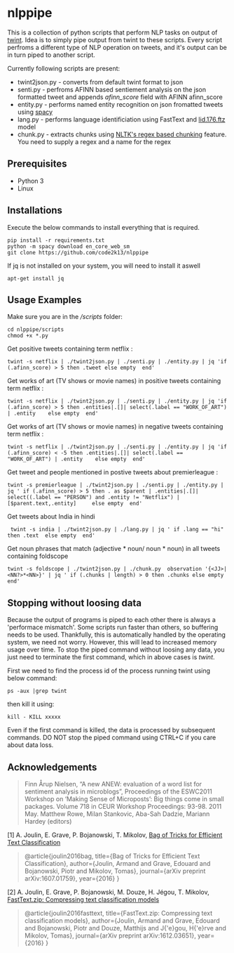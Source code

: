# nlppipe
This is a collection of python scripts that perform NLP tasks on output of [twint](https://github.com/twintproject/twint).
Idea is to simply pipe output from twint to these 
scripts. Every script perfroms a different type of NLP operation on tweets, and it's output can be in turn piped to another script.

Currently following scripts are present:
* twint2json.py - converts from default twint format to json
* senti.py - perfroms AFINN based sentiement analysis on the json formatted tweet and appends *afinn_score* field with AFINN afinn_score
* entity.py - performs named entity recognition on json fromatted tweets using [spacy](https://github.com/explosion/spaCy)
* lang.py - performs language identificiation using FastText and [lid.176.ftz](https://dl.fbaipublicfiles.com/fasttext/supervised-models/lid.176.ftz) model
* chunk.py - extracts chunks using [NLTK's regex based chunking](https://www.nltk.org/book_1ed/ch07.html) feature. You need to supply a regex and a name for the regex

## Prerequisites

* Python 3 
* Linux

## Installations
Execute the below commands to install everything that is required.
```shell
pip install -r requirements.txt
python -m spacy download en_core_web_sm
git clone https://github.com/code2k13/nlppipe
```

If jq is not installed on your system, you will need to install it aswell
```shell
apt-get install jq
```



## Usage Examples

Make sure you are in the */scripts* folder:
```shell
cd nlppipe/scripts
chmod +x *.py
```


Get positive tweets containing term netflix :
```shell
twint -s netflix | ./twint2json.py | ./senti.py | ./entity.py | jq 'if (.afinn_score) > 5 then .tweet else empty  end'
```

Get works of art (TV shows or movie names) in positive tweets containing term netflix :
```shell
twint -s netflix | ./twint2json.py | ./senti.py | ./entity.py | jq 'if (.afinn_score) > 5 then .entities|.[]| select(.label == "WORK_OF_ART") | .entity    else empty  end'
```

Get works of art (TV shows or movie names) in negative tweets containing term netflix :
```shell
twint -s netflix | ./twint2json.py | ./senti.py | ./entity.py | jq 'if (.afinn_score) < -5 then .entities|.[]| select(.label == "WORK_OF_ART") | .entity    else empty  end'
```

Get tweet and people mentioned in postive tweets about premierleague :
```shell
twint -s premierleague | ./twint2json.py | ./senti.py | ./entity.py | jq ' if (.afinn_score) > 5 then . as $parent | .entities|.[]| select((.label == "PERSON") and .entity != "Netflix") | [$parent.text,.entity]     else empty  end'
```
Get tweets about India in hindi
```shell
 twint -s india | ./twint2json.py | ./lang.py | jq ' if .lang == "hi" then .text  else empty  end'
```
Get noun phrases that match (adjective * noun/ noun * noun) in all tweets containing foldscope
```shell
twint -s foldscope | ./twint2json.py | ./chunk.py  observation '{<JJ>|<NN?>*<NN>}' | jq ' if (.chunks | length) > 0 then .chunks else empty end'
```

## Stopping without loosing data
Because the output of programs is piped to each other there is always a 'performace mismatch'. Some scripts run faster than others, so buffering needs to be used.
Thankfully, this is automatically handled by the operating system, we need not worry. However, this will lead to increased memory usage over time.
To stop the piped command without loosing any data, you just need to terminate the first command, which in above cases is *twint*.

First we need to find the process id of the process running twint using below command:
```shell
ps -aux |grep twint
```

then kill it using:
```shell
kill - KILL xxxxx
```
Even if the first command is killed, the data is processed by subsequent commands. DO NOT stop the piped command using CTRL+C if you care about data loss. 

## Acknowledgements

> Finn Årup Nielsen, “A new ANEW: evaluation of a word list for sentiment analysis in microblogs”, Proceedings of the ESWC2011 Workshop on ‘Making Sense of Microposts’: Big things come in small packages. Volume 718 in CEUR Workshop Proceedings: 93-98. 2011 May. Matthew Rowe, Milan Stankovic, Aba-Sah Dadzie, Mariann Hardey (editors)

[1] A. Joulin, E. Grave, P. Bojanowski, T. Mikolov, [Bag of Tricks for Efficient Text Classification](https://arxiv.org/abs/1607.01759)
>@article{joulin2016bag,
  title={Bag of Tricks for Efficient Text Classification},
  author={Joulin, Armand and Grave, Edouard and Bojanowski, Piotr and Mikolov, Tomas},
  journal={arXiv preprint arXiv:1607.01759},
  year={2016}
}



[2] A. Joulin, E. Grave, P. Bojanowski, M. Douze, H. Jégou, T. Mikolov, [FastText.zip: Compressing text classification models](https://arxiv.org/abs/1612.03651)
>@article{joulin2016fasttext,
  title={FastText.zip: Compressing text classification models},
  author={Joulin, Armand and Grave, Edouard and Bojanowski, Piotr and Douze, Matthijs and J{\'e}gou, H{\'e}rve and Mikolov, Tomas},
  journal={arXiv preprint arXiv:1612.03651},
  year={2016}
}